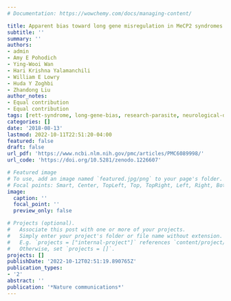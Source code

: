 ```yaml
---
# Documentation: https://wowchemy.com/docs/managing-content/

title: Apparent bias toward long gene misregulation in MeCP2 syndromes disappears after controlling for baseline variations
subtitle: ''
summary: ''
authors:
- admin
- Amy E Pohodich
- Ying-Wooi Wan
- Hari Krishna Yalamanchili
- William E Lowry
- Huda Y Zoghbi
- Zhandong Liu
author_notes:
- Equal contribution
- Equal contribution
tags: [rett-syndrome, long-gene-bias, research-parasite, neurological-disorder, meta-research, batch-effects, liu-lab, zoghbi-lab]
categories: []
date: '2018-08-13'
lastmod: 2022-10-11T22:51:20-04:00
featured: false
draft: false
url_pdf: 'https://www.ncbi.nlm.nih.gov/pmc/articles/PMC6089998/'
url_code: 'https://doi.org/10.5281/zenodo.1226607'

# Featured image
# To use, add an image named `featured.jpg/png` to your page's folder.
# Focal points: Smart, Center, TopLeft, Top, TopRight, Left, Right, BottomLeft, Bottom, BottomRight.
image:
  caption: ''
  focal_point: ''
  preview_only: false

# Projects (optional).
#   Associate this post with one or more of your projects.
#   Simply enter your project's folder or file name without extension.
#   E.g. `projects = ["internal-project"]` references `content/project/deep-learning/index.md`.
#   Otherwise, set `projects = []`.
projects: []
publishDate: '2022-10-12T02:51:19.890765Z'
publication_types:
- '2'
abstract: ''
publication: '*Nature communications*'
---
```

